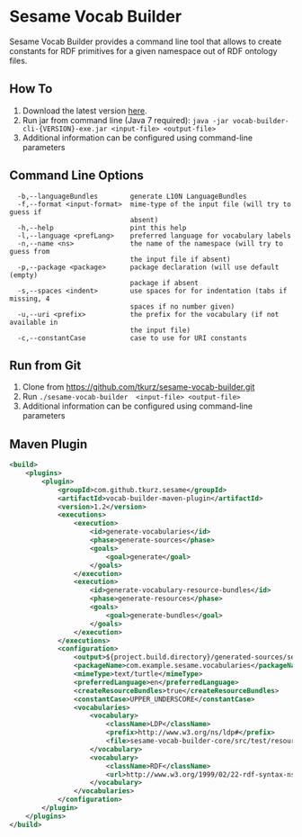 # Sesame Vocab Builder

Sesame Vocab Builder provides a command line tool that allows to create constants for RDF primitives for a given namespace
out of RDF ontology files.

## How To

1. Download the latest version [here](https://github.com/tkurz/sesame-vocab-builder/releases).
2. Run jar from command line (Java 7 required): `java -jar vocab-builder-cli-{VERSION}-exe.jar <input-file> <output-file>`
3. Additional information can be configured using command-line parameters

## Command Line Options

```
  -b,--languageBundles        generate L10N LanguageBundles
  -f,--format <input-format>  mime-type of the input file (will try to guess if
                              absent)
  -h,--help                   pint this help
  -l,--language <prefLang>    preferred language for vocabulary labels
  -n,--name <ns>              the name of the namespace (will try to guess from
                              the input file if absent)
  -p,--package <package>      package declaration (will use default (empty)
                              package if absent
  -s,--spaces <indent>        use spaces for for indentation (tabs if missing, 4
                              spaces if no number given)
  -u,--uri <prefix>           the prefix for the vocabulary (if not available in
                              the input file)
  -c,--constantCase           case to use for URI constants
```

## Run from Git

1. Clone from https://github.com/tkurz/sesame-vocab-builder.git
2. Run `./sesame-vocab-builder  <input-file> <output-file>`
3. Additional information can be configured using command-line parameters

## Maven Plugin

```xml
<build>
    <plugins>
        <plugin>
            <groupId>com.github.tkurz.sesame</groupId>
            <artifactId>vocab-builder-maven-plugin</artifactId>
            <version>1.2</version>
            <executions>
                <execution>
                    <id>generate-vocabularies</id>
                    <phase>generate-sources</phase>
                    <goals>
                        <goal>generate</goal>
                    </goals>
                </execution>
                <execution>
                    <id>generate-vocabulary-resource-bundles</id>
                    <phase>generate-resources</phase>
                    <goals>
                        <goal>generate-bundles</goal>
                    </goals>
                </execution>
            </executions>
            <configuration>
                <output>${project.build.directory}/generated-sources/sesame-vocabs</output>
                <packageName>com.example.sesame.vocabularies</packageName>
                <mimeType>text/turtle</mimeType>
                <preferredLanguage>en</preferredLanguage>
                <createResourceBundles>true</createResourceBundles>
                <constantCase>UPPER_UNDERSCORE</constantCase>
                <vocabularies>
                    <vocabulary>
                        <className>LDP</className>
                        <prefix>http://www.w3.org/ns/ldp#</prefix>
                        <file>sesame-vocab-builder-core/src/test/resources/ldp.ttl</file>
                    </vocabulary>
                    <vocabulary>
                        <className>RDF</className>
                        <url>http://www.w3.org/1999/02/22-rdf-syntax-ns</url>
                    </vocabulary>
                </vocabularies>
            </configuration>
        </plugin>
    </plugins>
</build>
```
